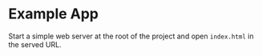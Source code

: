 # Example App

Start a simple web server at the root of the project and open `index.html` in the served URL. 
